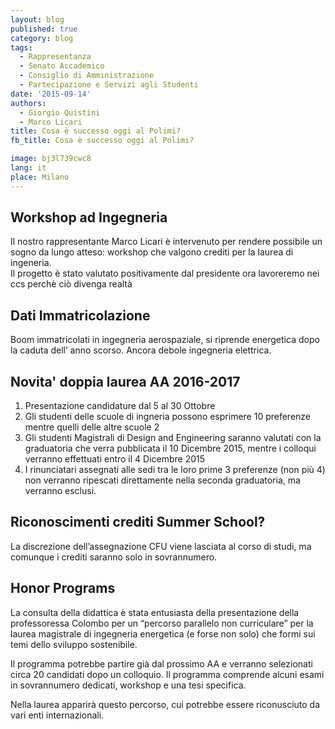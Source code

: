 ```yaml
---
layout: blog
published: true
category: blog
tags:
  - Rappresentanza
  - Senato Accademico
  - Consiglio di Amministrazione
  - Partecipazione e Servizi agli Studenti
date: '2015-09-14'
authors:
  - Giorgio Quistini
  - Marco Licari
title: Cosa è successo oggi al Polimi?
fb_title: Cosa è successo oggi al Polimi?

image: bj3l739cwc8
lang: it
place: Milano
---
```


Workshop ad Ingegneria
----------------------

Il nostro rappresentante Marco Licari è intervenuto per rendere possibile un sogno da lungo atteso: workshop che valgono crediti per la laurea di ingeneria.  
Il progetto è stato valutato positivamente dal presidente ora lavoreremo nei ccs perchè ciò divenga realtà

Dati Immatricolazione
---------------------

Boom immatricolati in ingegneria aerospaziale, si riprende energetica dopo la caduta dell’ anno scorso. Ancora debole ingegneria elettrica.

Novita' doppia laurea AA 2016-2017
----------------------------------

1.  Presentazione candidature dal 5 al 30 Ottobre
2.  Gli studenti delle scuole di ingneria possono esprimere 10 preferenze mentre quelli delle altre scuole 2
3.  Gli studenti Magistrali di Design and Engineering saranno valutati con la graduatoria che verra pubblicata il 10 Dicembre 2015, mentre i colloqui verranno effettuati entro il 4 Dicembre 2015
4.  I rinunciatari assegnati alle sedi tra le loro prime 3 preferenze (non più 4) non verranno ripescati direttamente nella seconda graduatoria, ma verranno esclusi.

Riconoscimenti crediti Summer School?
-------------------------------------

La discrezione dell’assegnazione CFU viene lasciata al corso di studi, ma comunque i crediti saranno solo in sovrannumero.

Honor Programs
--------------

La consulta della didattica è stata entusiasta della presentazione della professoressa Colombo per un “percorso parallelo non curriculare” per la laurea magistrale di ingegneria energetica (e forse non solo) che formi sui temi dello sviluppo sostenibile.

Il programma potrebbe partire già dal prossimo AA e verranno selezionati circa 20 candidati dopo un colloquio. Il programma comprende alcuni esami in sovrannumero dedicati, workshop e una tesi specifica.

Nella laurea apparirà questo percorso, cui potrebbe essere riconusciuto da vari enti internazionali.
